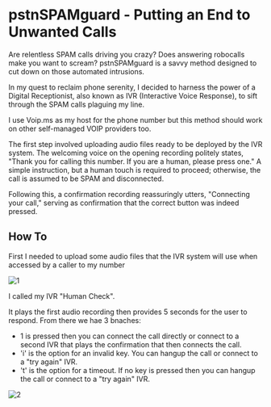 # pstnSPAMguard - Putting an End to Unwanted Calls

Are relentless SPAM calls driving you crazy? Does answering robocalls make you want to scream? pstnSPAMguard is a savvy method designed to cut down on those automated intrusions.

In my quest to reclaim phone serenity, I decided to harness the power of a Digital Receptionist, also known as IVR (Interactive Voice Response), to sift through the SPAM calls plaguing my line.

I use Voip.ms as my host for the phone number but this method should work on other self-managed VOIP providers too.

The first step involved uploading audio files ready to be deployed by the IVR system. The welcoming voice on the opening recording politely states, "Thank you for calling this number. If you are a human, please press one." A simple instruction, but a human touch is required to proceed; otherwise, the call is assumed to be SPAM and disconnected.

Following this, a confirmation recording reassuringly utters, "Connecting your call," serving as confirmation that the correct button was indeed pressed.

## How To

First I needed to upload some audio files that the IVR system will use when accessed by a caller to my number 

![1](https://github.com/evdelen/pstnSPAMguard/assets/373773/bffd104d-e1eb-4491-b4b1-b699a9ab51a3)

I called my IVR "Human Check". 

It plays the first audio recording then provides 5 seconds for the user to respond. From there we hae 3 bnaches:

- 1 is pressed then you can connect the call directly or connect to a second IVR that plays the confirmation that then connects the call.
- 'i' is the option for an invalid key. You can hangup the call or connect to a "try again" IVR.
- 't' is the option for a timeout. If no key is pressed then you can hangup the call or connect to a "try again" IVR.

![2](https://github.com/evdelen/pstnSPAMguard/assets/373773/6dff97e6-1baa-4f69-b502-5bd0ebe92055)
